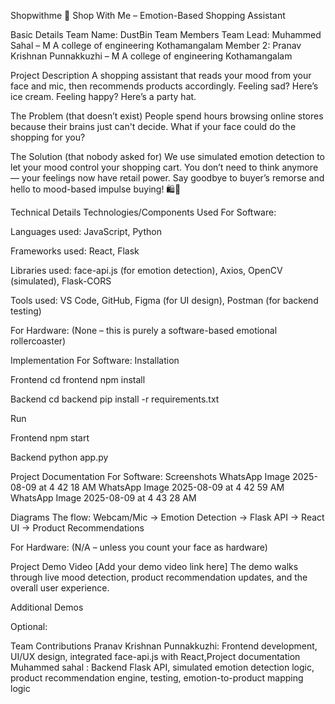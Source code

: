 Shopwithme 🎯 Shop With Me – Emotion-Based Shopping Assistant

Basic Details Team Name: DustBin Team Members Team Lead: Muhammed Sahal – M A college of engineering Kothamangalam Member 2: Pranav Krishnan Punnakkuzhi – M A college of engineering Kothamangalam

Project Description A shopping assistant that reads your mood from your face and mic, then recommends products accordingly. Feeling sad? Here’s ice cream. Feeling happy? Here’s a party hat.

The Problem (that doesn’t exist) People spend hours browsing online stores because their brains just can't decide. What if your face could do the shopping for you?

The Solution (that nobody asked for) We use simulated emotion detection to let your mood control your shopping cart. You don’t need to think anymore — your feelings now have retail power. Say goodbye to buyer’s remorse and hello to mood-based impulse buying! 🛍️🧠

Technical Details Technologies/Components Used For Software:

Languages used: JavaScript, Python

Frameworks used: React, Flask

Libraries used: face-api.js (for emotion detection), Axios, OpenCV (simulated), Flask-CORS

Tools used: VS Code, GitHub, Figma (for UI design), Postman (for backend testing)

For Hardware: (None – this is purely a software-based emotional rollercoaster)

Implementation For Software: Installation

Frontend
cd frontend npm install

Backend
cd backend pip install -r requirements.txt

Run

Frontend
npm start

Backend
python app.py

Project Documentation For Software: Screenshots WhatsApp Image 2025-08-09 at 4 42 18 AM WhatsApp Image 2025-08-09 at 4 42 59 AM WhatsApp Image 2025-08-09 at 4 43 28 AM

Diagrams The flow: Webcam/Mic → Emotion Detection → Flask API → React UI → Product Recommendations

For Hardware: (N/A – unless you count your face as hardware)

Project Demo Video [Add your demo video link here] The demo walks through live mood detection, product recommendation updates, and the overall user experience.

Additional Demos

Optional:

Team Contributions Pranav Krishnan Punnakkuzhi: Frontend development, UI/UX design, integrated face-api.js with React,Project documentation Muhammed sahal : Backend Flask API, simulated emotion detection logic, product recommendation engine, testing, emotion-to-product mapping logic
